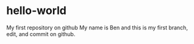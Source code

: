 # hello-world
My first repository on github
My name is Ben and this is my first branch, edit, and commit on github.
